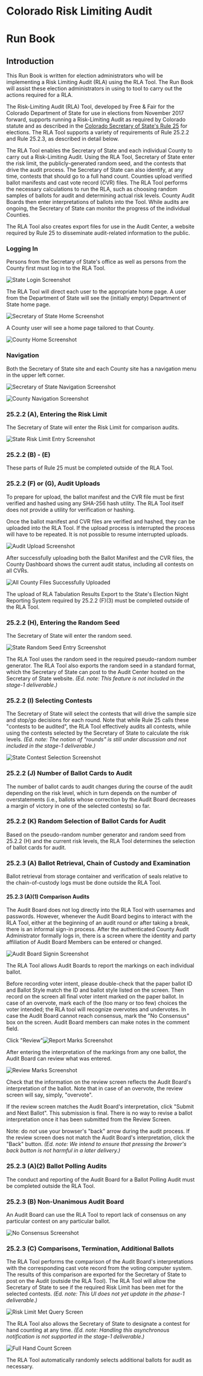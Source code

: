 # Colorado Risk Limiting Audit 
# Run Book 

## Introduction

This Run Book is written for election administrators who will be 
implementing a Risk Limiting Audit (RLA) using the RLA Tool. 
The Run Book will assist these election administrators 
in using to tool to carry out the actions required
for a RLA.

The Risk-Limiting Audit (RLA) Tool, developed by Free & Fair 
for the Colorado Department of
State for use in elections from November 2017 forward, supports
running a 
Risk-Limiting Audit as required by Colorado statute and 
as described in the [Colorado Secretary of State's Rule 25](http://www.sos.state.co.us/pubs/rule_making/CurrentRules/8CCR1505-1/ElectionRules.pdf) for
elections. The RLA Tool supports a variety of 
requirements of Rule 25.2.2 and Rule 25.2.3, as described
in detail below.

The RLA Tool enables the Secretary of State and each individual 
County to carry out a Risk-Limiting Audit. Using the RLA Tool, Secretary of State 
enter the risk limit, the publicly-generated random seed, and the contests that drive
the audit process. The Secretary of State can also identify, at any time, 
contests that should go to a full hand count. Counties upload
verified ballot manifests and cast vote record (CVR) files. The
RLA Tool performs the necessary calculations to run the RLA, such as 
choosing random samples of ballots for audit and determining 
actual risk levels. County Audit Boards then
enter interpretations of ballots into the Tool. While audits are
ongoing, the Secretary of
State can monitor the progress of the individual Counties.

The RLA Tool also creates export files for use in the Audit
Center, a website required by Rule 25 to disseminate audit-related information
to the public.
 
### Logging In

Persons from the Secretary of State's office as well as persons from the 
County first must log in to the RLA Tool.

![State Login Screenshot](./screenshots/StateLogin.png)

The RLA Tool will direct each user to the appropriate home page. A
user from the Department of State will see the (initially empty)
Department of State home page.

![Secretary of State Home Screenshot](./screenshots/StateDashboardEmpty.png)

A County user will see a home page tailored to that County.

![County Home Screenshot](./screenshots/CountyHome.png)

### Navigation

Both the Secretary of State site and each County site has a navigation
menu in the upper left corner.

![Secretary of State Navigation Screenshot](./screenshots/SoSNav.png)

![County Navigation Screenshot](./screenshots/CountyNav.png)

### 25.2.2 (A), Entering the Risk Limit

The Secretary of State will enter the Risk Limit for comparison audits.

![State Risk Limit Entry Screenshot](./screenshots/RiskLimitEntry.png)

### 25.2.2 (B) - (E)

These parts of Rule 25 must be completed outside of the RLA Tool.


### 25.2.2 (F) or (G), <a name="comparison-audit-upload">Audit Uploads</a>

To prepare for upload, the ballot manifest and the CVR file must be
first verified and hashed using any SHA-256 hash utility. The RLA Tool
itself does not provide a utility for verification or hashing.

Once the ballot manifest and CVR files are verified and hashed, they
can be uploaded into the RLA Tool. If the upload process is
interrupted the process will have to be repeated. It is not possible
to resume interrupted uploads.

![Audit Upload Screenshot](./screenshots/CountyBallotManifestUpload.png)

After successfully uploading both the Ballot Manifest and the CVR
files, the County Dashboard shows the current audit status, including
all contests on all CVRs.

![All County Files Successfully Uploaded](./screenshots/CountyInfoAfterUploadsSuccessful.png)

The upload of RLA Tabulation Results Export to the State's Election
Night Reporting System required by 25.2.2 (F)(3) must be completed
outside of the RLA Tool.

### 25.2.2 (H), Entering the Random Seed

The Secretary of State will enter the random seed.

![State Random Seed Entry Screenshot](./screenshots/RandomSeedEntry.png)

The RLA Tool uses the random seed in the required pseudo-random number
generator. The RLA Tool also exports the random seed in a standard
format, which the Secretary of State can post to the Audit Center
hosted on the Secretary of State website. *(Ed. note: This feature is
not included in the stage-1 deliverable.)*
<!-- comment: is this implemented? -->

### 25.2.2 (I) Selecting Contests

The Secretary of State will select the contests that will drive the
sample size and stop/go decisions for each round.  Note that while
Rule 25 calls these "contests to be audited", the RLA Tool effectively
audits all contests, while using the contests selected by the
Secretary of State to calculate the risk levels. *(Ed. note: The
notion of "rounds" is still under discussion and not included in the
stage-1 deliverable.)*

![State Contest Selection Screenshot](./screenshots/ContestSelection.png)

### 25.2.2 (J) Number of Ballot Cards to Audit

The number of ballot cards to audit changes during the course of the
audit depending on the risk level, which in turn depends on the number
of overstatements (i.e., ballots whose correction by the Audit Board
decreases a margin of victory in one of the selected contests) so far.

<!-- ![Number to Audit View](./screenshots/NumberToAudit.png) -->

### 25.2.2 (K) Random Selection of Ballot Cards for Audit

Based on the pseudo-random number generator and random seed from
25.2.2 (H) and the current risk levels, the RLA Tool determines the
selection of ballot cards for audit.

<!-- ![Ballots to Audit View](./screenshots/BallotsToAudit.png) -->

### 25.2.3 (A) Ballot Retrieval, Chain of Custody and Examination

Ballot retrieval from storage container and verification of seals
relative to the chain-of-custody logs must be done outside the RLA
Tool.

#### 25.2.3 (A)(1) Comparison Audits

The Audit Board does not log directly into the RLA Tool with usernames
and passwords. However, whenever the Audit Board begins to interact
with the RLA Tool, either at the beginning of an audit round or after
taking a break, there is an informal sign-in process. After the
authenticated County Audit Administrator formally logs in, there is a
screen where the identity and party affiliation of Audit Board Members
can be entered or changed.

![Audit Board Signin Screenshot](./screenshots/AuditBoardSignin.png)

The RLA Tool allows Audit Boards to report the markings on each
individual ballot.

Before recording voter intent, please double-check that the paper
ballot ID and Ballot Style match the ID and ballot style listed on the
screen.  Then record on the screen all final voter intent marked on
the paper ballot.  In case of an overvote, mark each of the (too many
or too few) choices the voter intended; the RLA tool will recognize
overvotes and undervotes. In case the Audit Board cannot reach
consensus, mark the "No Consensus" box on the screen.  Audit Board
members can make notes in the comment field.
<!-- Review CDOS -->

Click "Review"![Report Marks Screenshot](./screenshots/ReportMarks.png)

After entering the interpretation of the markings from any one ballot,
the Audit Board can review what was entered.

![Review Marks Screenshot](./screenshots/ReviewMarks.png)

Check that the information on the review screen reflects the Audit
Board's interpretation of the ballot. Note that in case of an
overvote, the review screen will say, simply, "overvote".

If the review screen matches the Audit Board's interpretation, click
"Submit and Next Ballot". This submission is final. There is no way to
revise a ballot interpretation once it has been submitted from the
Review Screen.

Note: do *not* use your browser's "back" arrow during the audit
process.  If the review screen does not match the Audit Board's
interpretation, click the "Back" button. *(Ed. note: We intend to
ensure that pressing the brower's back button is not harmful in a
later delivery.)*

### 25.2.3 (A)(2) Ballot Polling Audits

The conduct and reporting of the Audit Board for a Ballot Polling
Audit must be completed outside the RLA Tool.

### 25.2.3 (B) Non-Unanimous Audit Board

An Audit Board can use the RLA Tool to report lack of consensus on any
particular contest on any particular ballot.

![No Consensus Screenshot](./screenshots/NoConsensus.png)

### 25.2.3 (C) Comparisons, Termination, Additional Ballots

The RLA Tool performs the comparison of the Audit Board's
interpretations with the corresponding cast vote record from the
voting computer system. The results of this comparison are exported
for the Secretary of State to post on the Audit (outside the RLA
Tool).  The RLA Tool will allow the Secretary of State to see if the
required Risk Limit has been met for the selected
contests. *(Ed. note: This UI does not yet update in the phase-1
deliverable.)*

![Risk Limit Met Query Screen](./screenshots/LimitMetQuery.png)

The RLA Tool also allows the Secretary of State to designate a contest
for hand counting at any time. *(Ed. note: Handling this asynchronous
notification is not supported in the stage-1 deliverable.)*

![Full Hand Count Screen](./screenshots/FullHandCount.png)

The RLA Tool automatically randomly selects additional ballots for
audit as necessary.
